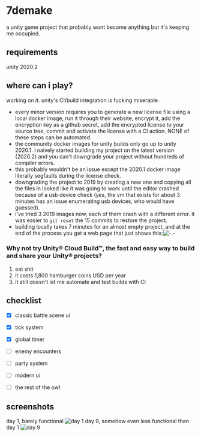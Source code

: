 # 7demake
a unity game project that probably wont become anything but it's keeping me occupied.

## requirements
unity 2020.2

## where can i play?
working on it. unity's CI/build integration is fucking miserable.

 - every minor version requires you to generate a new license file using a local docker image, run it through their website, encrypt it, add the encryption key as a github secret, add the encrypted license to your source tree, commit and activate the license with a CI action. NONE of these steps can be automated.
 - the community docker images for unity builds only go up to unity 2020.1. i naively started building my project on the latest version (2020.2) and you can't downgrade your project without hundreds of compiler errors.
 - this probably wouldn't be an issue except the 2020.1 docker image literally segfaults during the license check.
 - downgrading the project to 2019 by creating a new one and copying all the files in looked like it was going to work until the editor crashed because of a usb device check (yes, the vm that exists for about 3 minutes has an issue enumerating usb devices, who would have guessed).
 - i've tried 3 2019 images now, each of them crash with a different error. it was easier to `git reset` the 15 commits to restore the project.
 - building locally takes 7 minutes for an almost empty project, and at the end of the process you get a web page that just shows this:![-.-](https://i.imgur.com/NhJamhG.png)
### Why not try Unity® Cloud Build™, the fast and easy way to build and share your Unity® projects? 
 1. eat shit
 2. it costs 1,800 hamburger coins USD per year
 3. it still doesn't let me automate and test builds with CI

## checklist

 - [x] classic battle scene ui
 - [x] tick system
 - [x] global timer
 - [ ] enemy encounters
 - [ ] party system
 - [ ] modern ui
 - [ ] the rest of the owl

 
## screenshots
day 1, barely functional
![day 1](https://i.imgur.com/eCfmqsU.png)
day 9, somehow even less functional than day 1
![day 9](https://i.imgur.com/1Q8uIku.png)
